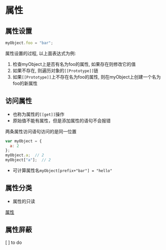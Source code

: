 # 属性

## 属性设置

```js
myObject.foo = "bar";
```

属性设置的过程, 以上面表达式为例:

1. 检查myObject上是否有名为foo的属性, 如果存在则修改它的值
2. 如果不存在, 则遍历对象的`[[Prototype]]`链
3. 如果`[[Prototype]]`上不存在名为foo的属性, 则在myObject上创建一个名为foo的新属性

## 访问属性

- 也称为属性的`[[get]]`操作
- 原始值不能有属性，但是添加属性的语句不会报错

两条属性访问语句访问的是同一位置

```javascript
var myObject = {
  a: 2
};
myObject.a;  // 2 
myObject["a"];  // 2
```
- 可计算属性名`myObject[prefix+"bar"] = "hello"`

## 属性分类

- 属性的只读

[属性](javascript_Property_Sort.md)

## 属性屏蔽

[ ] to do

